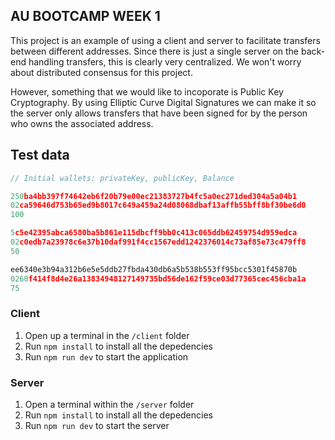 ## AU BOOTCAMP WEEK 1

This project is an example of using a client and server to facilitate transfers between different addresses. Since there is just a single server on the back-end handling transfers, this is clearly very centralized. We won't worry about distributed consensus for this project.

However, something that we would like to incoporate is Public Key Cryptography. By using Elliptic Curve Digital Signatures we can make it so the server only allows transfers that have been signed for by the person who owns the associated address.

## Test data

```js
// Initial wallets: privateKey, publicKey, Balance

250ba4bb397f74642eb6f20b79e00ec21383727b4fc5a0ec271ded304a5a04b1
02ca59646d753b65ed9b8017c649a459a24d08068dbaf13affb55bff8bf30be6d0
100

5c5e42395abca6580ba5b861e115dbcff9bb0c413c065ddb62459754d959edca
02c0edb7a23978c6e37b10daf991f4cc1567edd1242376014c73af85e73c479ff8
50

ee6340e3b94a312b6e5e5ddb27fbda430db6a5b538b553ff95bcc5301f45870b
0260f414f8d4e26a13834948127149735bd56de162f59ce03d77365cec456cba1a
75
```

### Client

1. Open up a terminal in the `/client` folder
2. Run `npm install` to install all the depedencies
3. Run `npm run dev` to start the application 

### Server

1. Open a terminal within the `/server` folder 
2. Run `npm install` to install all the depedencies 
3. Run `npm run dev` to start the server 

